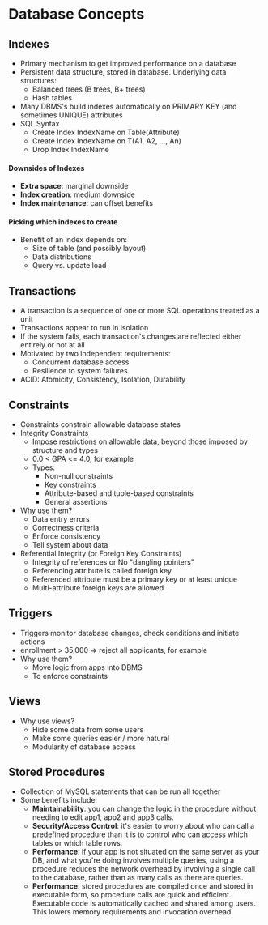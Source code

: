 Database Concepts
=================

Indexes
-------
- Primary mechanism to get improved performance on a database
- Persistent data structure, stored in database. Underlying data structures:
    - Balanced trees (B trees, B+ trees)
    - Hash tables
- Many DBMS's build indexes automatically on PRIMARY KEY (and sometimes UNIQUE) attributes
- SQL Syntax
    - Create Index IndexName on Table(Attribute)
    - Create Index IndexName on T(A1, A2, ..., An)
    - Drop Index IndexName

#### Downsides of Indexes
- **Extra space**: marginal downside
- **Index creation**: medium downside
- **Index maintenance**: can offset benefits

#### Picking which indexes to create
- Benefit of an index depends on:
    - Size of table (and possibly layout)
    - Data distributions
    - Query vs. update load

Transactions
------------
- A transaction is a sequence of one or more SQL operations treated as a unit
- Transactions appear to run in isolation
- If the system fails, each transaction's changes are reflected either entirely or not at all
- Motivated by two independent requirements:
    - Concurrent database access
    - Resilience to system failures
- ACID: Atomicity, Consistency, Isolation, Durability

Constraints
-----------
- Constraints constrain allowable database states
- Integrity Constraints
    - Impose restrictions on allowable data, beyond those imposed by structure and types
    - 0.0 < GPA <= 4.0, for example
    - Types:
        - Non-null constraints
        - Key constraints
        - Attribute-based and tuple-based constraints
        - General assertions
- Why use them?
    - Data entry errors
    - Correctness criteria
    - Enforce consistency
    - Tell system about data
- Referential Integrity (or Foreign Key Constraints)
    - Integrity of references or No "dangling pointers"
    - Referencing attribute is called foreign key
    - Referenced attribute must be a primary key or at least unique
    - Multi-attribute foreign keys are allowed

Triggers
--------
- Triggers monitor database changes, check conditions and initiate actions
- enrollment > 35,000 => reject all applicants, for example
- Why use them?
    - Move logic from apps into DBMS
    - To enforce constraints

Views
-----
- Why use views?
    - Hide some data from some users
    - Make some queries easier / more natural
    - Modularity of database access

Stored Procedures
-----------------
- Collection of MySQL statements that can be run all together
- Some benefits include:
    - **Maintainability**: you can change the logic in the procedure without needing to edit app1, app2 and app3 calls.
    - **Security/Access Control**: it's easier to worry about who can call a predefined procedure than it is to control who can access which tables or which table rows.
    - **Performance**: if your app is not situated on the same server as your DB, and what you're doing involves multiple queries, using a procedure reduces the network overhead by involving a single call to the database, rather than as many calls as there are queries.
    - **Performance**: stored procedures are compiled once and stored in executable form, so procedure calls are quick and efficient. Executable code is automatically cached and shared among users. This lowers memory requirements and invocation overhead. 
